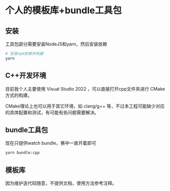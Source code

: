 # 个人的模板库+bundle工具包

## 安装

工具包部分需要安装NodeJS和yarn，然后安装依赖

```bash
# 安装npm依赖并构建
yarn
```

## C++开发环境

目前我个人主要使用 Visual Studio 2022 ，可以直接打开cpp文件夹进行 CMake 方式的构建。

CMake理论上也可以用于其它环境，如 clang/g++ 等，不过本工程可能缺少对应的具体配置和测试，有可能有些问题需要解决。

## bundle工具包

现在只提供watch bundle，赛中一直开着即可

```bash
yarn bundle:cpp
```

## 模板库

因为维护迭代较随意，不提供文档，使用方法参考注释。
